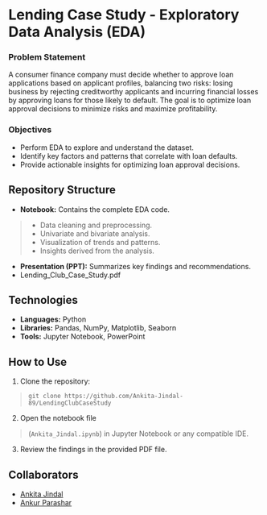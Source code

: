 # Lending Case Study - Exploratory Data Analysis (EDA)

### Problem Statement
A consumer finance company must decide whether to approve loan applications based on applicant profiles, balancing two risks: losing business by rejecting creditworthy applicants and incurring financial losses by approving loans for those likely to default. The goal is to optimize loan approval decisions to minimize risks and maximize profitability. 

### Objectives
- Perform EDA to explore and understand the dataset.
- Identify key factors and patterns that correlate with loan defaults.
- Provide actionable insights for optimizing loan approval decisions.


## Repository Structure

- **Notebook:** Contains the complete EDA code.
>   - Data cleaning and preprocessing.
>   - Univariate and bivariate analysis.
>   - Visualization of trends and patterns.
>   - Insights derived from the analysis.

- **Presentation (PPT):** Summarizes key findings and recommendations.
- Lending_Club_Case_Study.pdf

## Technologies

- **Languages:** Python
- **Libraries:** Pandas, NumPy, Matplotlib, Seaborn
- **Tools:** Jupyter Notebook, PowerPoint
 

## How to Use

1. Clone the repository:
   
> `git clone https://github.com/Ankita-Jindal-89/LendingClubCaseStudy` 
2. Open the notebook file 
> (`Ankita_Jindal.ipynb`)  in Jupyter Notebook or any compatible IDE.
3. Review the findings in the provided PDF file.

## Collaborators

* [Ankita Jindal](https://github.com/Ankita-Jindal-89) 
* [Ankur Parashar](https://github.com/ankurparashar)
